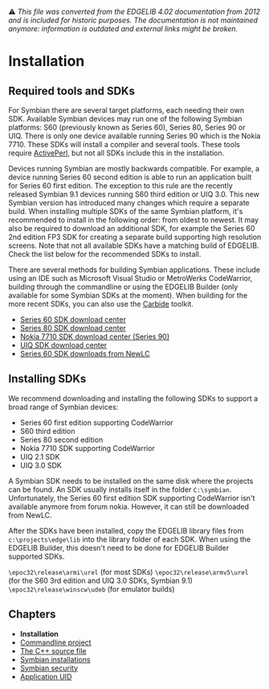 :warning: _This file was converted from the EDGELIB 4.02 documentation from 2012 and is included for historic purposes. The documentation is not maintained anymore: information is outdated and external links might be broken._

# Installation

## Required tools and SDKs
For Symbian there are several target platforms, each needing their own SDK. Available Symbian devices may run one of the following Symbian platforms: S60 (previously known as Series 60), Series 80, Series 90 or UIQ. There is only one device available running Series 90 which is the Nokia 7710. These SDKs will install a compiler and several tools. These tools require [ActivePerl](http://www.activestate.com/Products/ActivePerl/?mp=1), but not all SDKs include this in the installation.

Devices running Symbian are mostly backwards compatible. For example, a device running Series 60 second edition is able to run an application built for Series 60 first edition. The exception to this rule are the recently released Symbian 9.1 devices running S60 third edition or UIQ 3.0. This new Symbian version has introduced many changes which require a separate build. When installing multiple SDKs of the same Symbian platform, it's recommended to install in the following order: from oldest to newest. It may also be required to download an additional SDK, for example the Series 60 2nd edition FP3 SDK for creating a separate build supporting high resolution screens. Note that not all available SDKs have a matching build of EDGELIB. Check the list below for the recommended SDKs to install.

There are several methods for building Symbian applications. These include using an IDE such as Microsoft Visual Studio or MetroWerks CodeWarrior, building through the commandline or using the EDGELIB Builder (only available for some Symbian SDKs at the moment). When building for the more recent SDKs, you can also use the [Carbide](http://www.forum.nokia.com/main/resources/tools_and_sdks/carbide/index.html) toolkit.

* [Series 60 SDK download center](http://www.forum.nokia.com/info/sw.nokia.com/id/4a7149a5-95a5-4726-913a-3c6f21eb65a5/S60-SDK-0616-3.0-mr.html)
* [Series 80 SDK download center](http://www.forum.nokia.com/info/sw.nokia.com/id/9fe9cd82-c8a2-4597-a426-3871b7f92da1/Series_80_Platform_2_0_SDK_for_Symbian_OS.html)
* [Nokia 7710 SDK download center (Series 90)](http://www.forum.nokia.com/info/sw.nokia.com/id/6d77aa41-4c0d-41eb-b43f-a716cf2eb508.html)
* [UIQ SDK download center](http://developer.sonyericsson.com/site/global/docstools/symbian/p_symbian.jsp)
* [Series 60 SDK downloads from NewLC](http://www.newlc.com/Nokia-Series-60-SDK.html)

## Installing SDKs
We recommend downloading and installing the following SDKs to support a broad range of Symbian devices:

* Series 60 first edition supporting CodeWarrior
* S60 third edition
* Series 80 second edition
* Nokia 7710 SDK supporting CodeWarrior
* UIQ 2.1 SDK
* UIQ 3.0 SDK

A Symbian SDK needs to be installed on the same disk where the projects can be found. An SDK usually installs itself in the folder `C:\symbian`. Unfortunately, the Series 60 first edition SDK supporting CodeWarrior isn't available anymore from forum nokia. However, it can still be downloaded from NewLC.

After the SDKs have been installed, copy the EDGELIB library files from `c:\projects\edge\lib` into the library folder of each SDK. When using the EDGELIB Builder, this doesn't need to be done for EDGELIB Builder supported SDKs.

`\epoc32\release\armi\urel` (for most SDKs) 
`\epoc32\release\armv5\urel` (for the S60 3rd edition and UIQ 3.0 SDKs, Symbian 9.1) 
`\epoc32\release\winscw\udeb` (for emulator builds)

## Chapters
* **Installation**
* [Commandline project](gettingstarted_symbian_cmdproject.md)
* [The C++ source file](gettingstarted_symbian_sourcefile.md)
* [Symbian installations](gettingstarted_symbian_sisfiles.md)
* [Symbian security](gettingstarted_symbian_security.md)
* [Application UID](gettingstarted_symbian_appuid.md)

